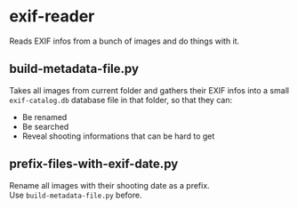# exif-reader

Reads EXIF infos from a bunch of images and do things with it.

## build-metadata-file.py
Takes all images from current folder and gathers their EXIF infos into a small `exif-catalog.db` database file in that folder, so that they can:
- Be renamed
- Be searched
- Reveal shooting informations that can be hard to get

## prefix-files-with-exif-date.py
Rename all images with their shooting date as a prefix.\
Use `build-metadata-file.py` before.
